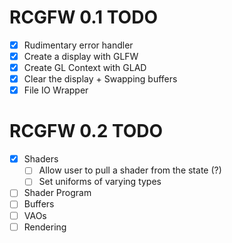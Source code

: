 # RCGFW 0.1 TODO
* [x] Rudimentary error handler
* [x] Create a display with GLFW
* [x] Create GL Context with GLAD
* [x] Clear the display + Swapping buffers
* [x] File IO Wrapper

# RCGFW 0.2 TODO
* [x] Shaders
    - [ ] Allow user to pull a shader from the state (?)
    - [ ] Set uniforms of varying types
* [ ] Shader Program
* [ ] Buffers
* [ ] VAOs
* [ ] Rendering